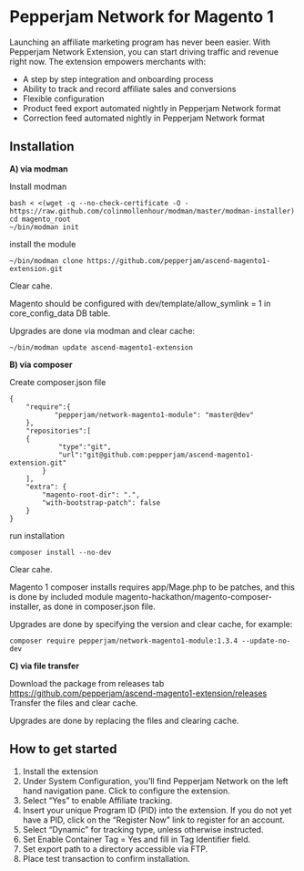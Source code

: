 # Pepperjam Network for Magento 1

Launching an affiliate marketing program has never been easier. With Pepperjam Network Extension, you can start driving traffic and revenue right now. The extension empowers merchants with:

- A step by step integration and onboarding process
- Ability to track and record affiliate sales and conversions
- Flexible configuration
- Product feed export automated nightly in Pepperjam Network format
- Correction feed automated nightly in Pepperjam Network format

## Installation

**A) via modman**

Install modman 

    bash < <(wget -q --no-check-certificate -O - https://raw.github.com/colinmollenhour/modman/master/modman-installer)
    cd magento_root
    ~/bin/modman init

install the module

    ~/bin/modman clone https://github.com/pepperjam/ascend-magento1-extension.git

Clear cahe. 

Magento should be configured with dev/template/allow_symlink = 1 in core_config_data DB table.

Upgrades are done via modman and clear cache:
    
    ~/bin/modman update ascend-magento1-extension

**B) via composer**

Create composer.json file

    {
        "require":{
               "pepperjam/network-magento1-module": "master@dev"
        },
        "repositories":[         
    	{
                "type":"git",
                "url":"git@github.com:pepperjam/ascend-magento1-extension.git"
            }
        ],
        "extra": {
            "magento-root-dir": ".",
            "with-bootstrap-patch": false
        }
    }

run installation
    
    composer install --no-dev

Clear cahe. 

Magento 1 composer installs requires app/Mage.php to be patches, and this is done by included module magento-hackathon/magento-composer-installer, as done in composer.json file.

Upgrades are done by specifying the version and clear cache, for example:

    composer require pepperjam/network-magento1-module:1.3.4 --update-no-dev
    
    
**C) via file transfer**

Download the package from releases tab https://github.com/pepperjam/ascend-magento1-extension/releases
Transfer the files and clear cache.

Upgrades are done by replacing the files and clearing cache.    

## How to get started

1. Install the extension
1. Under System Configuration, you’ll find Pepperjam Network on the left hand navigation pane. Click to configure the extension.
1. Select “Yes” to enable Affiliate tracking.
1. Insert your unique Program ID (PID) into the extension. If you do not yet have a PID, click on the “Register Now” link to register for an account.
1. Select “Dynamic” for tracking type, unless otherwise instructed.
1. Set Enable Container Tag = Yes and fill in Tag Identifier field.
1. Set export path to a directory accessible via FTP.
1. Place test transaction to confirm installation.

